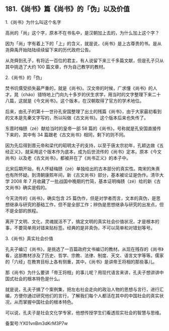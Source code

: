 ## 181.《尚书》篇《尚书》的「伪」以及价值
1.《尚书》为什么叫这个名字


高尚的「尚」这个字，原本不在书名中，是汉朝加上去的，为什么加上这个字？


因为「尚」字有着上下的「上」的含义，就是说，《尚书》是上古尊贵的书。是从尧舜禹开始陆陆续续留下来的历代政府公告。


从尧舜到孔子，有将近一百位的君主，有人说留下来三千多篇文献，但是孔子只从其中挑选了大约 100 篇文章，作为自己教学的教材。


2.《尚书》的「伪」


焚书坑儒受损失最严重的，就是《尚书》。汉文帝的时候，广求懂《尚书》的人才。晁（cháo）错特地上门向九十多岁的伏生求学，用当时的文字整理下来二十八篇，这就是《今文尚书》。这个版本，在汉朝取得了官方的学术地位。


后来，由孔子的第十一世孙孔安国整理了出土的残篇《尚书》，由于大家最初看到的文本是先秦文字写的，所以叫做《古文尚书》。这个版本后来也失传了。


东晋时梅赜（zé）献给当时的皇帝一部 58 篇的《尚书》，号称就是孔安国直接传下来的，其中有 34 篇跟老《古文尚书》相同，剩下的则不同。


因为先后得到晋元帝和梁代的昭明太子的支持，以至于唐太宗初年，孔颖达做《五经正义》，就采用这个版本作为底本，成为后世流传的《尚书》定本。原本《今文尚书》以及老《古文尚书》，都被并在了《尚书正义》的本子中。


北宋后期开始，有人怀疑梅赜（zé）单独给出的古本部分的真实性。南宋的朱熹也有所怀疑。到清朝康熙年间，新《古文尚书》部分，基本被论证是伪作。清华大学 2008 年 7 月收藏了一批战国中晚期的竹简，基本证明梅赜（zé）给的新《古文尚书》确实是假的。


今天流传的《尚书》，确实包含 25 篇伪作，但是对学者而言，文本的真伪，是思想继承与研究的基础工作，但不是全部工作；辨伪是思想继承与研究的出发点，但不是全部的旅程。


离开了文明、文化，灵魂就活不了，搞定文明的真实社会价值状况，才是根本的事，不要简单用对错来贴标签。经典的是非真伪，不可以简单和对错划等号。


3.《尚书》真实社会价值


孔夫子编订《尚书》，是挑选了一百篇政府文书编订的教材。从现在残存的《尚书》看，这部教材涉及了历史、哲学、宗教、法律、制度、天文、语言文字等等。儒家的「六经」在教育目标上各有侧重，其中，《尚书》是讲帝王将相的那些事儿。


那《尚书》为什么要讲「帝王将相」的事儿呢？用现代语言来讲，孔夫子想讲讲中国式社会的根本特色是什么。


就是说，孔夫子搞了个案例集，把左右社会走向的政治人物的思想与言行，进行汇编，方便你通过研究他们的言行，了解我们每个人都活在其中的中国社会的真实状况，从而掌握中国社会的根本特色。


可以说，孔夫子是社会文化学专家，他想传授学生们看透现实社会的智慧与思维。


备案号:YX01vnBm3dKrM3P7w

